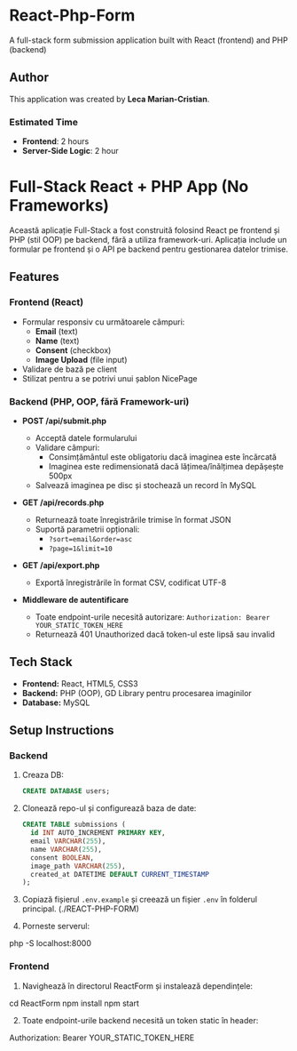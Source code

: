 # React-Php-Form
A full-stack form submission application built with React (frontend) and PHP (backend)

## Author

This application was created by **Leca Marian-Cristian**.

### Estimated Time
- **Frontend**: 2 hours
- **Server-Side Logic**: 2 hour

 
# Full-Stack React + PHP App (No Frameworks)

Această aplicație Full-Stack a fost construită folosind React pe frontend și PHP (stil OOP) pe backend, fără a utiliza framework-uri. Aplicația include un formular pe frontend și o API pe backend pentru gestionarea datelor trimise.

## Features

### Frontend (React)
- Formular responsiv cu următoarele câmpuri:
  - **Email** (text)
  - **Name** (text)
  - **Consent** (checkbox)
  - **Image Upload** (file input)
- Validare de bază pe client
- Stilizat pentru a se potrivi unui șablon NicePage

### Backend (PHP, OOP, fără Framework-uri)
- **POST /api/submit.php**
  - Acceptă datele formularului
  - Validare câmpuri:
    - Consimțământul este obligatoriu dacă imaginea este încărcată
    - Imaginea este redimensionată dacă lățimea/înălțimea depășește 500px
  - Salvează imaginea pe disc și stochează un record în MySQL
- **GET /api/records.php**
  - Returnează toate înregistrările trimise în format JSON
  - Suportă parametrii opționali:
    - `?sort=email&order=asc`
    - `?page=1&limit=10`
- **GET /api/export.php**
  - Exportă înregistrările în format CSV, codificat UTF-8

- **Middleware de autentificare**
  - Toate endpoint-urile necesită autorizare: 
    `Authorization: Bearer YOUR_STATIC_TOKEN_HERE`
  - Returnează 401 Unauthorized dacă token-ul este lipsă sau invalid

## Tech Stack

- **Frontend:** React, HTML5, CSS3
- **Backend:** PHP (OOP), GD Library pentru procesarea imaginilor
- **Database:** MySQL

## Setup Instructions

### Backend

1. Creaza DB:
   ```sql
   CREATE DATABASE users;

2. Clonează repo-ul și configurează baza de date:
   ```sql
   CREATE TABLE submissions (
     id INT AUTO_INCREMENT PRIMARY KEY,
     email VARCHAR(255),
     name VARCHAR(255),
     consent BOOLEAN,
     image_path VARCHAR(255),
     created_at DATETIME DEFAULT CURRENT_TIMESTAMP
   );


2. Copiază fișierul `.env.example` și creează un fișier `.env` în folderul principal. (./REACT-PHP-FORM)

3. Porneste serverul: 

php -S localhost:8000


### Frontend
1. Navighează în directorul ReactForm și instalează dependințele:

cd ReactForm
npm install
npm start

2. Toate endpoint-urile backend necesită un token static în header:

Authorization: Bearer YOUR_STATIC_TOKEN_HERE
